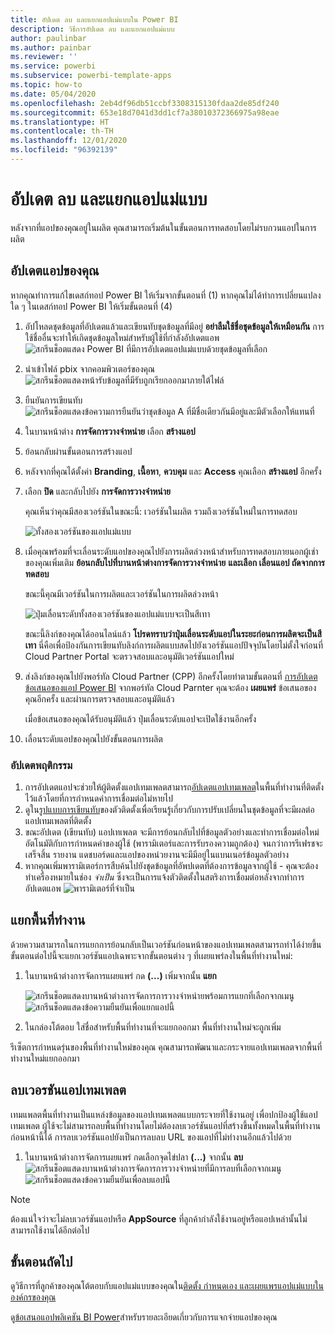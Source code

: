 ```yaml
---
title: อัปเดต ลบ และแยกแอปแม่แบบใน Power BI
description: วิธีการอัปเดต ลบ และแยกแอปแม่แบบ
author: paulinbar
ms.author: painbar
ms.reviewer: ''
ms.service: powerbi
ms.subservice: powerbi-template-apps
ms.topic: how-to
ms.date: 05/04/2020
ms.openlocfilehash: 2eb4df96db51ccbf3308315130fdaa2de85df240
ms.sourcegitcommit: 653e18d7041d3dd1cf7a38010372366975a98eae
ms.translationtype: HT
ms.contentlocale: th-TH
ms.lasthandoff: 12/01/2020
ms.locfileid: "96392139"
---
```

# <a name="update-delete-and-extract-template-app"></a>อัปเดต ลบ และแยกแอปแม่แบบ

หลังจากที่แอปของคุณอยู่ในผลิต คุณสามารถเริ่มต้นในขั้นตอนการทดสอบโดยไม่รบกวนแอปในการผลิต
## <a name="update-your-app"></a>อัปเดตแอปของคุณ

หากคุณทำการแก้ไขเดสก์ทอป Power BI ให้เริ่มจากขั้นตอนที่ (1) หากคุณไม่ได้ทำการเปลี่ยนแปลงใด ๆ ในเดสก์ทอป Power BI ให้เริ่มขั้นตอนที่ (4)

1. อัปโหลดชุดข้อมูลที่อัปเดตแล้วและเขียนทับชุดข้อมูลที่มีอยู่ **อย่าลืมใช้ชื่อชุดข้อมูลให้เหมือนกัน** การใช้ชื่ออื่นจะทำให้เกิดชุดข้อมูลใหม่สำหรับผู้ใช้ที่กำลังอัปเดตแอพ
![สกรีนช็อตแสดง Power BI ที่มีการอัปเดตแอปแม่แบบด้วยชุดข้อมูลที่เลือก](media/service-template-apps-update-extract-delete/power-bi-template-app-upload-dataset.png)
1. นำเข้าไฟล์ pbix จากคอมพิวเตอร์ของคุณ
![สกรีนช็อตแสดงหน้ารับข้อมูลที่มีรับถูกเรียกออกมาภายใต้ไฟล์](media/service-template-apps-update-extract-delete/power-bi-template-app-upload-dataset2.png)
1. ยืนยันการเขียนทับ
![สกรีนช็อตแสดงข้อความการยืนยันว่าชุดข้อมูล A ที่มีชื่อเดียวกันมีอยู่และมีตัวเลือกให้แทนที่](media/service-template-apps-update-extract-delete/power-bi-template-app-upload-dataset3.png)

1. ในบานหน้าต่าง **การจัดการวางจำหน่าย** เลือก **สร้างแอป**
1. ย้อนกลับผ่านขั้นตอนการสร้างแอป
1. หลังจากที่คุณได้ตั้งค่า **Branding**, **เนื้อหา**, **ควบคุม** และ **Access** คุณเลือก **สร้างแอป** อีกครั้ง
1. เลือก **ปิด** และกลับไปยัง **การจัดการวางจำหน่าย**

   คุณเห็นว่าคุณมีสองเวอร์ชันในขณะนี้: เวอร์ชันในผลิต รวมถึงเวอร์ชันใหม่ในการทดสอบ

    ![ทั้งสองเวอร์ชันของแอปแม่แบบ](media/service-template-apps-update-extract-delete/power-bi-template-app-update1.png)

1. เมื่อคุณพร้อมที่จะเลื่อนระดับแอปของคุณไปยังการผลิตล่วงหน้าสำหรับการทดสอบภายนอกผู้เช่าของคุณเพิ่มเติม **ย้อนกลับไปที่บานหน้าต่างการจัดการวางจำหน่าย** **และเลือก เลื่อนแอป ถัดจากการทดสอบ**

   ขณะนี้คุณมีเวอร์ชันในการผลิตและเวอร์ชันในการผลิตล่วงหน้า

   ![ปุ่มเลื่อนระดับทั้งสองเวอร์ชันของแอปแม่แบบจะเป็นสีเทา](media/service-template-apps-update-extract-delete/power-bi-template-app-update2.png)

   ขณะนี้ลิงก์ของคุณได้ออนไลน์แล้ว **โปรดทราบว่าปุ่มเลื่อนระดับแอปในระยะก่อนการผลิตจะเป็นสีเทา** นี่คือเพื่อป้องกันการเขียนทับลิงก์การผลิตแบบสดไปยังเวอร์ชันแอปปัจจุบันโดยไม่ตั้งใจก่อนที่ Cloud Partner Portal จะตรวจสอบและอนุมัติเวอร์ชันแอปใหม่

1. ส่งลิงก์ของคุณไปยังพอร์ทัล Cloud Partner (CPP) อีกครั้งโดยทำตามขั้นตอนที่ [การอัปเดตข้อเสนอของแอป Power BI](/azure/marketplace/cloud-partner-portal/power-bi/cpp-update-existing-offer) จากพอร์ทัล Cloud Parnter คุณจะต้อง **เผยแพร่** ข้อเสนอของคุณอีกครั้ง และผ่านการตรวจสอบและอนุมัติแล้ว

   เมื่อข้อเสนอของคุณได้รับอนุมัติแล้ว ปุ่มเลื่อนระดับแอปจะเปิดใช้งานอีกครั้ง 
1. เลื่อนระดับแอปของคุณไปยังขั้นตอนการผลิต
   
### <a name="update-behavior"></a>อัปเดตพฤติกรรม

1. การอัปเดตแอปจะช่วยให้ผู้ติดตั้งแอปเทมเพลตสามารถ[อัปเดตแอปเทมเพลต](service-template-apps-install-distribute.md#update-a-template-app)ในพื้นที่ทำงานที่ติดตั้งไว้แล้วโดยที่การกำหนดค่าการเชื่อมต่อไม่หายไป
1. ดูใน[รูปแบบการเขียนทับ](service-template-apps-install-distribute.md#overwrite-behavior)ของตัวติดตั้งเพื่อเรียนรู้เกี่ยวกับการปรับเปลี่ยนในชุดข้อมูลที่จะมีผลต่อแอปเทมเพลตที่ติดตั้ง
1. ขณะอัปเดต (เขียนทับ) แอปเทเพลต จะมีการย้อนกลับไปที่ข้อมูลตัวอย่างและทำการเชื่อมต่อใหม่อัตโนมัติกับการกำหนดค่าของผู้ใช้ (พารามิเตอร์และการรับรองความถูกต้อง) จนกว่าการรีเฟรชจะเสร็จสิ้น รายงาน แดชบอร์ดและแอปของหน่วยงานจะมีมีอยู่ในแบนเนอร์ข้อมูลตัวอย่าง
1. หากคุณเพิ่มพารามิเตอร์การสืบค้นไปยังชุดข้อมูลที่อัพปเดตที่ต้องการข้อมูลจากผู้ใช้ - คุณจะต้องทำเครื่องหมายในช่อง *จำเป็น* ซึ่งจะเป็นการแจ้งตัวติดตั้งในสตริงการเชื่อมต่อหลังจากทำการอัปเดตแอพ
 ![พารามิเตอร์ที่จำเป็น](media/service-template-apps-update-extract-delete/power-bi-template-app-upload-dataset4.png)

## <a name="extract-workspace"></a>แยกพื้นที่ทำงาน
ด้วยความสามารถในการแยกการย้อนกลับเป็นเวอร์ชันก่อนหน้าของแอปเทมเพลตสามารถทำได้ง่ายขึ้น  ขั้นตอนต่อไปนี้จะแยกเวอร์ชันแอปเฉพาะจากขั้นตอนต่าง ๆ ที่เผยแพร่ลงในพื้นที่ทำงานใหม่:

1. ในบานหน้าต่างการจัดการแผยแพร่ กด **(...)** เพิ่มจากนั้น **แยก**

    ![สกรีนช็อตแสดงบานหน้าต่างการจัดการการวางจำหน่ายพร้อมการแยกที่เลือกจากเมนู](media/service-template-apps-update-extract-delete/power-bi-template-app-extract.png)
    ![สกรีนช็อตแสดงข้อความยืนยันเพื่อแยกแอปนี้](media/service-template-apps-update-extract-delete/power-bi-template-app-extract-dialog.png)
2. ในกล่องโต้ตอบ ใส่ชื่อสำหรับพื้นที่ทำงานที่จะแยกออกมา พื้นที่ทำงานใหม่จะถูกเพิ่ม

รีเซ็ตการกำหนดรุ่นของพื้นที่ทำงานใหม่ของคุณ คุณสามารถพัฒนาและกระจายแอปเทมเพลตจากพื้นที่ทำงานใหม่แยกออกมา

## <a name="delete-template-app-version"></a>ลบเวอรชันแอปเทมเพลต
เทมแพลตพื้นที่ทำงานเป็นแหล่งข้อมูลของแอปเทมเพลตแบบกระจายที่ใช้งานอยู่ เพื่อปกป้องผู้ใช้แอปเทมเพลต ผู้ใช้จะไม่สามารถลบพื้นที่ทำงานโดยไม่ต้องลบเวอร์ชันแอปที่สร้างขึ้นทั้งหมดในพื้นที่ทำงานก่อนหน้านี้ได้
การลบเวอร์ชันแอปยังเป็นการลบลบ URL ของแอปที่ไม่ทำงานอีกแล้วไปด้วย

1. ในบานหน้าต่างการจัดการเผยแพร่ กดเลือกจุดไข่ปลา **(...)** จากนั้น **ลบ**
 ![สกรีนช็อตแสดงบานหน้าต่างการจัดการการวางจำหน่ายที่มีการลบที่เลือกจากเมนู](media/service-template-apps-update-extract-delete/power-bi-template-app-delete.png)
  ![สกรีนช็อตแสดงข้อความยืนยันเพื่อลบแอปนี้](media/service-template-apps-update-extract-delete/power-bi-template-app-delete-dialog.png)

>[!NOTE]
>ต้องแน่ใจว่าจะไม่ลบเวอร์ชันแอปหรือ **AppSource** ที่ลูกค้ากำลังใช้งานอยู่หรือแอปเหล่านั้นไม่สามารถใช้งานได้อีกต่อไป

## <a name="next-steps"></a>ขั้นตอนถัดไป

ดูวิธีการที่ลูกค้าของคุณโต้ตอบกับแอปแม่แบบของคุณใน[ติดตั้ง กำหนดเอง และเผยแพรแอปแม่แบบในองค์กรของคุณ](service-template-apps-install-distribute.md)

ดู[ข้อเสนอแอปพลิเคชัน BI Power](/azure/marketplace/cloud-partner-portal/power-bi/cpp-power-bi-offer)สำหรับรายละเอียดเกี่ยวกับการแจกจ่ายแอปของคุณ